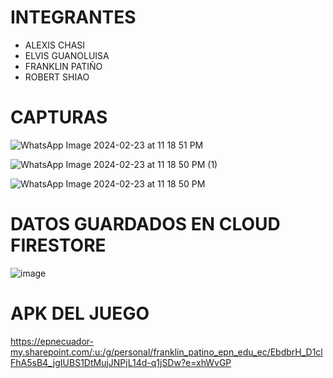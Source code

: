 # INTEGRANTES
- ALEXIS CHASI
- ELVIS GUANOLUISA
- FRANKLIN PATIÑO
- ROBERT SHIAO

# CAPTURAS

![WhatsApp Image 2024-02-23 at 11 18 51 PM](https://github.com/AlexisChasi/juegoMoviles/assets/117754026/0126606e-8b1c-4db2-a363-2d5b0933c3a8)


![WhatsApp Image 2024-02-23 at 11 18 50 PM (1)](https://github.com/AlexisChasi/juegoMoviles/assets/117754026/d80a32ff-0289-4a2c-aae2-83f767c381c0)


![WhatsApp Image 2024-02-23 at 11 18 50 PM](https://github.com/AlexisChasi/juegoMoviles/assets/117754026/4d3ad7a4-f502-41b7-8709-535f4efeea2e)
# DATOS GUARDADOS EN CLOUD FIRESTORE

![image](https://github.com/AlexisChasi/juegoMoviles/assets/117754026/8e4cee89-1cd7-44eb-b740-7da13b6ac110)

# APK DEL JUEGO 

https://epnecuador-my.sharepoint.com/:u:/g/personal/franklin_patino_epn_edu_ec/EbdbrH_D1clFhA5sB4_jgIUBS1DtMujJNPjL14d-q1jSDw?e=xhWvGP
